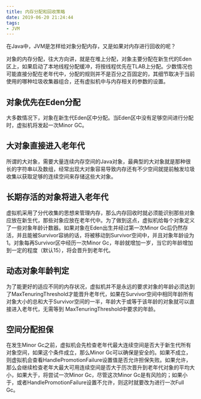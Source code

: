 ```yaml
---
title: 内存分配和回收策略
date: 2019-06-20 21:24:44
tags:
- JVM
---
```


在Java中，JVM是怎样给对象分配内存，又是如果对内存进行回收的呢？

<!--more-->

对象的内存分配，往大方向讲，就是在堆上分配，对象主要分配在新生代的Eden区上，如果启动了本地线程分配缓冲，将按线程优先在TLAB上分配。少数情况也可能直接分配在老年代中，分配的规则并不是百分之百固定的，其细节取决于当前使用的哪种垃圾收集器组合，还有虚拟机中与内存相关的参数的设置。

## 对象优先在Eden分配
大多数情况下，对象在新生代Eden区中分配。当Eden区中没有足够空间进行分配时，虚拟机将发起一次Minor GC。

## 大对象直接进入老年代
所谓的大对象，需要大量连续内存空间的Java对象，最典型的大对象就是那种很长的字符串以及数组，经常出现大对象容易导致内存还有不少空间就提前触发垃圾收集以获取足够的连续空间来存储这些大对象。

## 长期存活的对象将进入老年代
虚拟机采用了分代收集的思想来管理内存，那么内存回收时就必须能识别那些对象应放在新生代，那些对象应放在老年代中。为了做到这点，虚拟机给每个对象定义了一些对象年龄计数器。如果对象在Eden出生并经过第一次Minor Gc后仍然存活，并且能被Survivor容纳的话，将被移动到Survivor空间中，并且对象年龄设为1。对象每再Survivor区中经历一次Minor Gc，年龄就增加一岁，当它的年龄增加到一定的程度（默认15），将会晋升到老年代。

## 动态对象年龄判定
为了能更好的适应不同的内存状况，虚拟机并不是永远的要求对象的年龄必须达到了MaxTenuringThreshold才能晋升老年代，如果在Survivor空间中相同年龄所有对象大小的总和大于Survivor空间的一半，年龄大于或等于该年龄的对象就可以直接进入老年代，无需等到
MaxTenuringThreshold中要求的年龄。

## 空间分配担保
在发生Minor Gc之前，虚拟机会先检查老年代最大连续空间是否大于新生代所有对象空间，如果这个条件成立，那么Minor Gc可以确保是安全的。如果不成立，则虚拟机会查看HandlePromotionFailure设置值是否允许担保失败。如果允许，那么会继续检查老年大最大可用连续空间是否大于历次晋升到老年代对象的平均大小，如果大于，将尝试一次Minor Gc，尽管这次Minor Gc是有风险的；如果小于，或者HandlePromotionFailure设置不允许，则这时就要改为进行一次Full Gc。